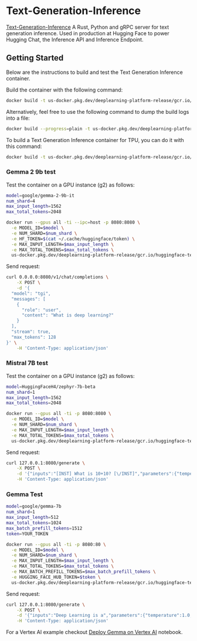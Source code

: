 # Text-Generation-Inference

[Text-Generation-Inference](https://github.com/huggingface/text-generation-inference) A Rust, Python and gRPC server for text generation inference. Used in production at Hugging Face to power Hugging Chat, the Inference API and Inference Endpoint.

## Getting Started

Below are the instructions to build and test the Text Generation Inference container.

Build the container with the following command:

```bash
docker build -t us-docker.pkg.dev/deeplearning-platform-release/gcr.io/huggingface-text-generation-inference-gpu.2.1.1 -f containers/tgi/gpu/2.1.1/Dockerfile .
```

Alternatively, feel free to use the following command to dump the build logs into a file:

```bash
docker build --progress=plain -t us-docker.pkg.dev/deeplearning-platform-release/gcr.io/huggingface-text-generation-inference-gpu.2.1.1 -f containers/tgi/gpu/2.1.1/Dockerfile . > build.log 2>&1
```

To build a Text Generation Inference container for TPU, you can do it with this command:

```bash
docker build -t us-docker.pkg.dev/deeplearning-platform-release/gcr.io/huggingface-text-generation-inference-tpu.0.1.3 -f containers/tgi/tpu/0.1.3/Dockerfile .

```

### Gemma 2 9b test

Test the container on a GPU instance (g2) as follows:

```bash
model=google/gemma-2-9b-it
num_shard=4
max_input_length=1562
max_total_tokens=2048

docker run --gpus all -ti --ipc=host -p 8080:8080 \
  -e MODEL_ID=$model \
  -e NUM_SHARD=$num_shard \
  -e HF_TOKEN=$(cat ~/.cache/huggingface/token) \
  -e MAX_INPUT_LENGTH=$max_input_length \
  -e MAX_TOTAL_TOKENS=$max_total_tokens \
  us-docker.pkg.dev/deeplearning-platform-release/gcr.io/huggingface-text-generation-inference-gpu.2.1.1
```

Send request:

```bash
curl 0.0.0.0:8080/v1/chat/completions \
    -X POST \
    -d '{
  "model": "tgi",
  "messages": [
    {
      "role": "user",
      "content": "What is deep learning?"
    }
  ],
  "stream": true,
  "max_tokens": 128
}' \
    -H 'Content-Type: application/json'
```

### Mistral 7B test

Test the container on a GPU instance (g2) as follows:

```bash
model=HuggingFaceH4/zephyr-7b-beta
num_shard=1
max_input_length=1562
max_total_tokens=2048

docker run --gpus all -ti -p 8080:8080 \
  -e MODEL_ID=$model \
  -e NUM_SHARD=$num_shard \
  -e MAX_INPUT_LENGTH=$max_input_length \
  -e MAX_TOTAL_TOKENS=$max_total_tokens \
  us-docker.pkg.dev/deeplearning-platform-release/gcr.io/huggingface-text-generation-inference-gpu.2.0.2  
```

Send request:

```bash
curl 127.0.0.1:8080/generate \
    -X POST \
    -d '{"inputs":"[INST] What is 10+10? [\/INST]","parameters":{"temperature":0.2, "top_p": 0.95, "max_new_tokens": 256}}' \
    -H 'Content-Type: application/json'
```

### Gemma Test

```bash
model=google/gemma-7b
num_shard=1
max_input_length=512
max_total_tokens=1024
max_batch_prefill_tokens=1512
token=YOUR_TOKEN

docker run --gpus all -ti -p 8080:80 \
  -e MODEL_ID=$model \
  -e NUM_SHARD=$num_shard \
  -e MAX_INPUT_LENGTH=$max_input_length \
  -e MAX_TOTAL_TOKENS=$max_total_tokens \
  -e MAX_BATCH_PREFILL_TOKENS=$max_batch_prefill_tokens \
  -e HUGGING_FACE_HUB_TOKEN=$token \
  us-docker.pkg.dev/deeplearning-platform-release/gcr.io/huggingface-text-generation-inference-gpu.1.4.2
```

Send request:

```bash
curl 127.0.0.1:8080/generate \
    -X POST \
    -d '{"inputs":"Deep Learning is a","parameters":{"temperature":1.0, "top_p": 0.95, "max_new_tokens": 256}}' \
    -H 'Content-Type: application/json'
```

For a Vertex AI example checkout [Deploy Gemma on Vertex AI](../../examples/vertex-ai/notebooks/deploy-gemma-on-vertex-ai.ipynb) notebook.

